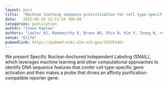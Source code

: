 ```yaml
---
layout: post
title:  "Machine learning sequence prioritization for cell type-specific enhancer design."
date:   2022-05-16 22:21:59 +00:00
categories: publication
author: "Irene Kaplow"
authors: "Lawler AJ, Ramamurthy E, Brown AR, Shin N, Kim Y, Toong N, <strong>Kaplow IM</strong>, Wirthlin M, Zhang X, Fox G, Wade K, He J, Ozturk BE, Byrne LC, Stauffer WR, Fish KN, Pfenning AR"
venue: "Elife"
pubmedlink: https://pubmed.ncbi.nlm.nih.gov/35576146/
---
```

We present Specific Nuclear-Anchored Independent Labeling (SNAIL), which leverages machine learning and other computational approaches to identify DNA sequence features that confer cell type-specific gene activation and then makes a probe that drives an affinity purification-compatible reporter gene.
